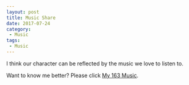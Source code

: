 ```yaml
---
layout: post
title: Music Share
date: 2017-07-24
category:
 - Music
tags:
 - Music
---
```

I think our character can be reflected by the music we love to listen to.

Want to know me better? Please click [My 163 Music](http://music.163.com/#/m/playlist?id=87740373&userid=79147313).

